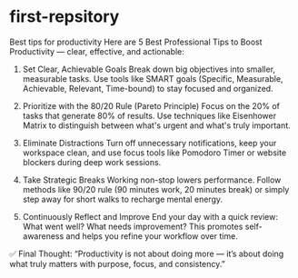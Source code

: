 # first-repsitory
Best tips for productivity
Here are 5 Best Professional Tips to Boost Productivity — clear, effective, and actionable:

1. Set Clear, Achievable Goals
Break down big objectives into smaller, measurable tasks. Use tools like SMART goals (Specific, Measurable, Achievable, Relevant, Time-bound) to stay focused and organized.

2. Prioritize with the 80/20 Rule (Pareto Principle)
Focus on the 20% of tasks that generate 80% of results. Use techniques like Eisenhower Matrix to distinguish between what's urgent and what's truly important.

3. Eliminate Distractions
Turn off unnecessary notifications, keep your workspace clean, and use focus tools like Pomodoro Timer or website blockers during deep work sessions.

4. Take Strategic Breaks
Working non-stop lowers performance. Follow methods like 90/20 rule (90 minutes work, 20 minutes break) or simply step away for short walks to recharge mental energy.

5. Continuously Reflect and Improve
End your day with a quick review: What went well? What needs improvement? This promotes self-awareness and helps you refine your workflow over time.

✅ Final Thought:
“Productivity is not about doing more — it’s about doing what truly matters with purpose, focus, and consistency.”
